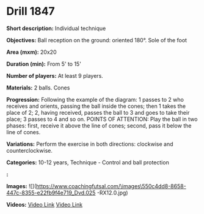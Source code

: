 # Drill 1847

**Short description:**
Individual technique

**Objectives:**
Ball reception on the ground: oriented 180°. Sole of the foot

**Area (mxm):**
20x20

**Duration (min):**
From 5' to 15'

**Number of players:**
At least 9 players.

**Materials:**
2 balls. Cones

**Progression:**
Following the example of the diagram: 1 passes to 2 who receives and orients, passing the ball inside the cones; then 1 takes the place of 2; 2, having received, passes the ball to 3 and goes to take their place; 3 passes to 4 and so on. POINTS OF ATTENTION: Play the ball in two phases: first, receive it above the line of cones; second, pass it below the line of cones.

**Variations:**
Perform the exercise in both directions: clockwise and counterclockwise.

**Categories:**
10-12 years, Technique - Control and ball protection

**:**


**Images:**
![](https://www.coachingfutsal.com/\images\550c4dd8-8658-447c-8355-e22fb9f4e719_Dvd.025 -RX12.0.jpg)

**Videos:**
[Video Link](https://www.youtube.com/embed/AD64dBnkdM0)
[Video Link](https://www.youtube.com/embed/VBqeooIP5O4)

